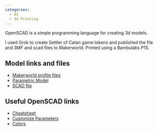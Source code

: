 ```yaml
---
categories:
  - AI
  - 3d Printing
---
```


OpenSCAD is a simple programming language for creating 3d models. 

I used Grok to create Settler of Catan game tokens and published the file and 3MF and scad files to Makerworld. Printed using a Bambulabs P1S.

## Model links and files

* [Makerworld profile files](https://makerworld.com/en/models/1335374-settlers-of-catan-tokens-for-5-to-6-players#profileId-1374536)
* [Parametric Model](https://makerworld.com/en/makerlab/parametricModelMaker?designId=1335374&exp=1745093511&from=model_page&key=60771b3e570617d288241066df3ee2b9&modelName=CatanNumberTokens5-6Players.scad&scadUrl=https%3A%2F%2Fmakerworld.bblmw.com%2Fmakerworld%2Fmodel%2FUSbe251f92326e03%2Fmsfile%2F2025-04-19_f45b7b4d59e058.scad%3Fat%3D1745093211&uid=1903861366&unikey=37165fa3-df88-4f12-bac9-2974227a7b4a)
* [SCAD file](../assets/3dModels/OpenSCAD/CatanNumberTokens5-6Players.scad)

## Useful OpenSCAD links

* [Cheatsheet](https://openscad.org/cheatsheet/)
* [Customize Parameters](https://en.m.wikibooks.org/wiki/OpenSCAD_User_Manual/Customizer)
* [Colors](https://en.wikibooks.org/wiki/OpenSCAD_User_Manual/Transformations#color)